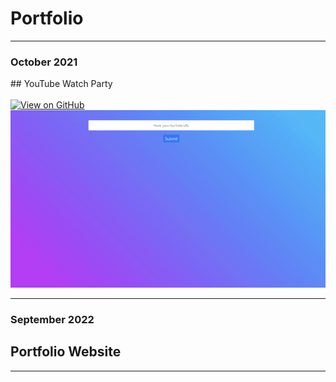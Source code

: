 # Portfolio

---
### October 2021
<a>## YouTube Watch Party</a>
<br><br>
<a href="https://github.com/hungqbui/developh-youtube-sync-app"><img src="https://img.shields.io/badge/GitHub-View_on_GitHub-blue?logo=GitHub" alt="View on GitHub"></a>
<br>
<img src="images/youtubeApp.gif"/>

---
### September 2022
## Portfolio Website

---
